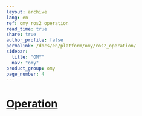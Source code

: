 ```yaml
---
layout: archive
lang: en
ref: omy_ros2_operation
read_time: true
share: true
author_profile: false
permalink: /docs/en/platform/omy/ros2_operation/
sidebar:
  title: "OMY"
  nav: "omy"
product_group: omy
page_number: 4
---
```


<style>body {counter-reset: h1 3 !important;}</style>

# [Operation](#operation)

